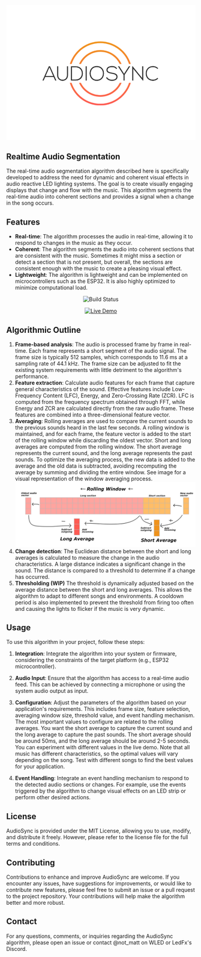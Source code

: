 ![AudioSync](./img/banner.png)
## Realtime Audio Segmentation

The real-time audio segmentation algorithm described here is specifically developed to address the need for dynamic and coherent visual effects in audio reactive LED lighting systems. The goal is to create visually engaging displays that change and flow with the music. This algorithm segments the real-time audio into coherent sections and provides a signal when a change in the song occurs.

## Features

- **Real-time**: The algorithm processes the audio in real-time, allowing it to respond to changes in the music as they occur.
- **Coherent**: The algorithm segments the audio into coherent sections that are consistent with the music. Sometimes it might miss a section or detect a section that is not present, but overall, the sections are consistent enough with the music to create a pleasing visual effect.
- **Lightweight**: The algorithm is lightweight and can be implemented on microcontrollers such as the ESP32. It is also highly optimized to minimize computational load.

<!-- centred badges -->
<div align="center">

<!-- a badge showing build status -->
![Build Status](https://img.shields.io/github/actions/workflow/status/not-matt/AudioSync/deploy.yaml?style=for-the-badge)

<!-- A badge linking to the github pages site saying Live Demo - Try it out! -->
[![Live Demo](https://img.shields.io/badge/Live%20Demo-Try%20it%20out!-blue?style=for-the-badge)](https://not-matt.github.io/AudioSync/)

</div >

## Algorithmic Outline

1. **Frame-based analysis**: The audio is processed frame by frame in real-time. Each frame represents a short segment of the audio signal. The frame size is typically 512 samples, which corresponds to 11.6 ms at a sampling rate of 44.1 kHz. The frame size can be adjusted to fit the existing system requirements with little detriment to the algorithm's performance.
2. **Feature extraction**: Calculate audio features for each frame that capture general characteristics of the sound. Effective features include Low-Frequency Content (LFC), Energy, and Zero-Crossing Rate (ZCR). LFC is computed from the frequency spectrum obtained through FFT, while Energy and ZCR are calculated directly from the raw audio frame. These features are combined into a three-dimensional feature vector.
3. **Averaging**: Rolling averages are used to compare the current sounds to the previous sounds heard in the last few seconds. A rolling window is maintained, and for each frame, the feature vector is added to the start of the rolling window while discarding the oldest vector. Short and long averages are computed from the rolling window. The short average represents the current sound, and the long average represents the past sounds. To optimize the averaging process, the new data is added to the average and the old data is subtracted, avoiding recomputing the average by summing and dividing the entire window. See image for a visual representation of the window averaging process. 
![Averaging](./img/averages.png)
4. **Change detection**: The Euclidean distance between the short and long averages is calculated to measure the change in the audio characteristics. A large distance indicates a significant change in the sound. The distance is compared to a threshold to determine if a change has occurred. 
4. **Thresholding (WIP)** The threshold is dynamically adjusted based on the average distance between the short and long averages. This allows the algorithm to adapt to different songs and environments. A cooldown period is also implemented to prevent the threshold from firing too often and causing the lights to flicker if the music is very dynamic.

## Usage

To use this algorithm in your project, follow these steps:

1. **Integration**: Integrate the algorithm into your system or firmware, considering the constraints of the target platform (e.g., ESP32 microcontroller).

2. **Audio Input**: Ensure that the algorithm has access to a real-time audio feed. This can be achieved by connecting a microphone or using the system audio output as input.

3. **Configuration**: Adjust the parameters of the algorithm based on your application's requirements. This includes frame size, feature selection, averaging window size, threshold value, and event handling mechanism. The most important values to configure are related to the rolling averages. You want the short average to capture the current sound and the long average to capture the past sounds. The short average should be around 50ms, and the long average should be around 2-5 seconds. You can experiment with different values in the live demo. Note that all music has different characteristics, so the optimal values will vary depending on the song. Test with different songs to find the best values for your application. 

4. **Event Handling**: Integrate an event handling mechanism to respond to the detected audio sections or changes. For example, use the events triggered by the algorithm to change visual effects on an LED strip or perform other desired actions.

## License

AudioSync is provided under the MIT License, allowing you to use, modify, and distribute it freely. However, please refer to the license file for the full terms and conditions.

## Contributing

Contributions to enhance and improve AudioSync are welcome. If you encounter any issues, have suggestions for improvements, or would like to contribute new features, please feel free to submit an issue or a pull request to the project repository. Your contributions will help make the algorithm better and more robust.

## Contact

For any questions, comments, or inquiries regarding the AudioSync algorithm, please open an issue or contact @not_matt on WLED or LedFx's Discord. 